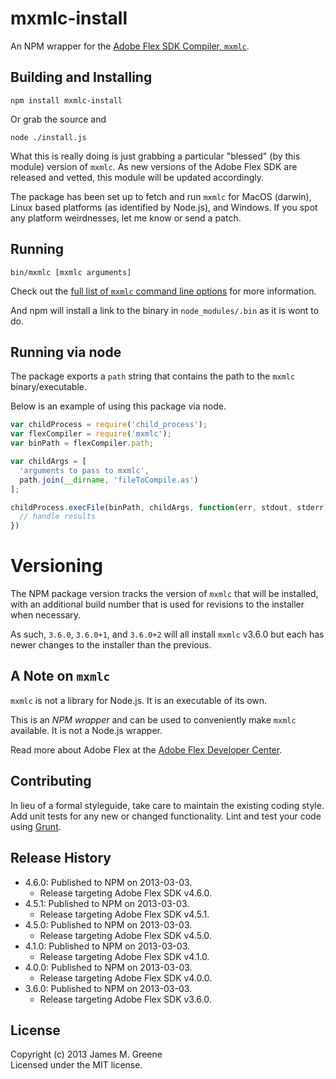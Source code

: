 # mxmlc-install

An NPM wrapper for the [Adobe Flex SDK Compiler, `mxmlc`][flex/devcenter].


## Building and Installing

```shell
npm install mxmlc-install
```

Or grab the source and

```shell
node ./install.js
```

What this is really doing is just grabbing a particular "blessed" (by
this module) version of `mxmlc`.  As new versions of the Adobe Flex SDK are released
and vetted, this module will be updated accordingly.

The package has been set up to fetch and run `mxmlc` for MacOS (darwin),
Linux based platforms (as identified by Node.js), and Windows.  If you
spot any platform weirdnesses, let me know or send a patch.


## Running

```shell
bin/mxmlc [mxmlc arguments]
```

Check out the [full list of `mxmlc` command line options][flex/compiler-options]
for more information.

And npm will install a link to the binary in `node_modules/.bin` as
it is wont to do.


## Running via node

The package exports a `path` string that contains the path to the
`mxmlc` binary/executable.

Below is an example of using this package via node.

```js
var childProcess = require('child_process');
var flexCompiler = require('mxmlc');
var binPath = flexCompiler.path;

var childArgs = [
  'arguments to pass to mxmlc',
  path.join(__dirname, 'fileToCompile.as')
];

childProcess.execFile(binPath, childArgs, function(err, stdout, stderr) {
  // handle results
})
```


# Versioning

The NPM package version tracks the version of `mxmlc` that will be installed,
with an additional build number that is used for revisions to the installer
when necessary.

As such, `3.6.0`, `3.6.0+1`, and `3.6.0+2` will all install `mxmlc` v3.6.0 but each
has newer changes to the installer than the previous.

## A Note on `mxmlc`

`mxmlc` is not a library for Node.js. It is an executable of its own.

This is an _NPM wrapper_ and can be used to conveniently make `mxmlc` available.
It is not a Node.js wrapper.

Read more about Adobe Flex at the [Adobe Flex Developer Center][flex/devcenter].


## Contributing
In lieu of a formal styleguide, take care to maintain the existing coding style.
Add unit tests for any new or changed functionality. Lint and test your code
using [Grunt][grunt/site].


## Release History
 - 4.6.0: Published to NPM on 2013-03-03.
    - Release targeting Adobe Flex SDK v4.6.0.
 - 4.5.1: Published to NPM on 2013-03-03.
    - Release targeting Adobe Flex SDK v4.5.1.
 - 4.5.0: Published to NPM on 2013-03-03.
    - Release targeting Adobe Flex SDK v4.5.0.
 - 4.1.0: Published to NPM on 2013-03-03.
    - Release targeting Adobe Flex SDK v4.1.0.
 - 4.0.0: Published to NPM on 2013-03-03.
    - Release targeting Adobe Flex SDK v4.0.0.
 - 3.6.0: Published to NPM on 2013-03-03.
    - Release targeting Adobe Flex SDK v3.6.0.


## License
Copyright (c) 2013 James M. Greene  
Licensed under the MIT license.


[flex/devcenter]: http://www.adobe.com/devnet/flex.html "Adobe Flex Developer Center"
[flex/compiler-options]: http://livedocs.adobe.com/flex/3/html/help.html?content=compilers_14.html "mxmlc command line options"
[grunt/site]: (http://gruntjs.com/) "Grunt"